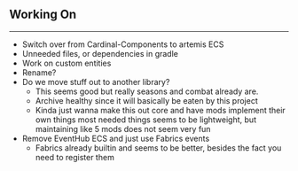 ## Working On
***

* Switch over from Cardinal-Components to artemis ECS
* Unneeded files, or dependencies in gradle
* Work on custom entities
* Rename?
* Do we move stuff out to another library?
  * This seems good but really seasons and combat already are.
  * Archive healthy since it will basically be eaten by this project
  * Kinda just wanna make this out core and have mods implement their own things
  most needed things seems to be lightweight, but maintaining like 5 mods does
  not seem very fun
* Remove EventHub ECS and just use Fabrics events
  * Fabrics already builtin and seems to be better, besides the fact you need to register them
  